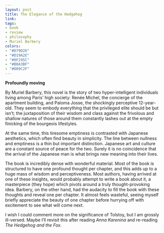 ```yaml
---
layout: post
title: The Elegance of the Hedgehog
link:
tags:
- book
- review
- philosophy
- Muriel Barbery
colors:
- "#D79D26"
- "#D19A2E"
- "#0F295C"
- "#B0A3BF"
- "#D09C2F"
---
```


**Profoundly moving**

By Muriel Barbery, this novel is the story of two hyper-intelligent individuals living among Paris’ high society: Renée Michel, the concierge of the apartment building, and Paloma Josse, the shockingly perceptive 12-year-old. They seem to embody everything that the privileged elite should be but isn’t; the juxtaposition of their wisdom and class against the frivolous and shallow natures of those around them constantly lashes out at the empty finicking of the bourgeois lifestyles.

<!-- more -->

At the same time, this tiresome emptiness is contrasted with Japanese aesthetics, which often find beauty in simplicity. The line between nullness and emptiness is a thin but important distinction. Japanese art and culture are a constant source of peace for the two. Surely it is no coincidence that the arrival of the Japanese man is what brings new meaning into their lives.

The book is incredibly dense with wonderful material. Most of the book is structured to have one profound thought per chapter, and this adds up to a huge mass of wisdom and perceptiveness. Most authors, having arrived at one of these insights, would probably attempt to write a book about it, a masterpiece (they hope) which pivots around a truly thought-provoking idea. Barbery, on the other hand, had the audacity to fill the book with these thoughts and reveal one per chapter. It almost feels wasteful, seeing myself briefly appreciate the beauty of one chapter before hurrying off with excitement to see what will come next.

I wish I could comment more on the significance of Tolstoy, but I am grossly ill-versed. Maybe I’ll revisit this after reading *Anna Karenina* and re-reading *The Hedgehog and the Fox*.
